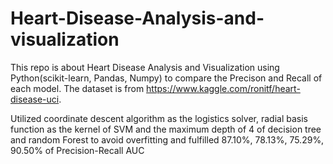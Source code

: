# Heart-Disease-Analysis-and-visualization
This repo is about Heart Disease Analysis and Visualization using Python(scikit-learn, Pandas, Numpy) to compare the Precison and Recall of each model. The dataset is from https://www.kaggle.com/ronitf/heart-disease-uci.


Utilized coordinate descent algorithm as the logistics solver, radial basis function as the kernel of SVM and the maximum depth of 4 of decision tree and random Forest to avoid overfitting and fulfilled 87.10%, 78.13%, 75.29%, 90.50% of Precision-Recall AUC

